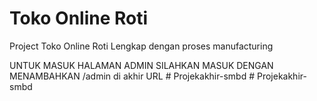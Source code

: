 # Toko Online Roti
Project Toko Online Roti Lengkap dengan proses manufacturing

UNTUK MASUK HALAMAN ADMIN SILAHKAN MASUK DENGAN MENAMBAHKAN /admin di akhir URL
#   P r o j e k a k h i r - s m b d  
 #   P r o j e k a k h i r - s m b d  
 
